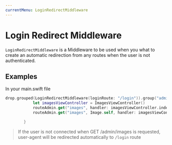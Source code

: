 ```yaml
---
currentMenu: LoginRedirectMiddleware
---
```


# Login Redirect Middleware

`LoginRedirectMiddleware` is a Middleware to be used when you what to create an automatic redirection from any routes when the user is not authenticated.

## Examples 
In your main.swift file

```swift
drop.grouped(LoginRedirectMiddleware(loginRoute: "/login")).group("admin") { routeAdmin in
            let imagesViewController = ImagesViewController()
            routeAdmin.get("images", handler: imagesViewController.indexView)
            routeAdmin.get("images", Image.self, handler: imagesViewController.imageSelectedView)

        }
```

> If the user is not connected when GET /admin/images is requested, user-agent will be redirected automatically to `/login` route

